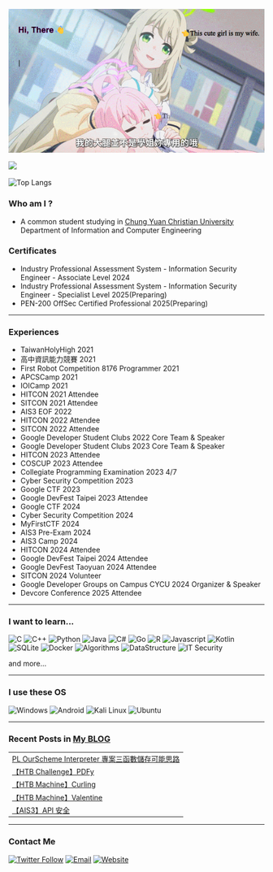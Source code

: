 ![](./assets/images/head_2.gif)

![](https://komarev.com/ghpvc/?username=ja-errorpro&color=orange)

![Top Langs](https://github-readme-stats.vercel.app/api/top-langs/?username=ja-errorpro&hide=html,CSS,javascript&layout=compact)
### Who am I ?
- A common student studying in [Chung Yuan Christian University](https://www1.cycu.edu.tw/) Department of Information and Computer Engineering

### Certificates
- Industry Professional Assessment System - Information Security Engineer - Associate Level 2024
- Industry Professional Assessment System - Information Security Engineer - Specialist Level 2025(Preparing)
- PEN-200 OffSec Certified Professional 2025(Preparing)

---
### Experiences
- TaiwanHolyHigh 2021
- 高中資訊能力競賽 2021
- First Robot Competition 8176 Programmer 2021
- APCSCamp 2021
- IOICamp 2021
- HITCON 2021 Attendee
- SITCON 2021 Attendee
- AIS3 EOF 2022
- HITCON 2022 Attendee
- SITCON 2022 Attendee
- Google Developer Student Clubs 2022 Core Team & Speaker
- Google Developer Student Clubs 2023 Core Team & Speaker
- HITCON 2023 Attendee
- COSCUP 2023 Attendee
- Collegiate Programming Examination 2023 4/7
- Cyber Security Competition 2023
- Google CTF 2023
- Google DevFest Taipei 2023 Attendee
- Google CTF 2024
- Cyber Security Competition 2024
- MyFirstCTF 2024
- AIS3 Pre-Exam 2024
- AIS3 Camp 2024
- HITCON 2024 Attendee
- Google DevFest Taipei 2024 Attendee
- Google DevFest Taoyuan 2024 Attendee
- SITCON 2024 Volunteer
- Google Developer Groups on Campus CYCU 2024 Organizer & Speaker
- Devcore Conference 2025 Attendee

---
### I want to learn...
![C](https://img.shields.io/badge/-C-00599c?style=flat&logo=C)
![C++](https://img.shields.io/badge/C%2B%2B-00599c?logo=c%2B%2B&style=flat)
![Python](https://img.shields.io/badge/-Python-yellow?logo=Python&style=flat)
![Java](https://img.shields.io/badge/Java-ed8b00?logo=java&style=flat&logoColor=white)
![C#](https://img.shields.io/badge/C%23-239120?logo=c-sharp&style=flat)
![Go](https://img.shields.io/badge/GoLang-00add8?logo=Go&style=flat&logoColor=white)
![R](https://img.shields.io/badge/R-2e6dc3?logo=R&style=flat)
![Javascript](https://img.shields.io/badge/Javascript-ffb13b?logo=javascript&style=flat&logoColor=white)
![Kotlin](https://img.shields.io/badge/Kotlin-0095d5?logo=Kotlin&style=flat)
![SQLite](https://img.shields.io/badge/SQLite-07405E?logo=SQLite&style=flat)
![Docker](https://img.shields.io/badge/Docker-2496ED?style=flat-square&logo=Docker&logoColor=white)
![Algorithms](https://img.shields.io/badge/Algorithms-2e6dc3?logo=TheAlgorithms&style=flat&logoColor=white)
![DataStructure](https://img.shields.io/badge/Data%20Structure-red?logo=Task&style=flat&logoColor=white)
![IT Security](https://img.shields.io/badge/IT%20Security-154700?logo=HackClub&style=flat&logoColor=white)

and more...

---
### I use these OS
![Windows](https://img.shields.io/badge/Windows_11-0078D6?style=flat-square&logo=Windows11&logoColor=white)
![Android](https://img.shields.io/badge/Android-3DDC84?style=flat-square&logo=Android&logoColor=white)
![Kali Linux](https://img.shields.io/badge/Kali%20Linux-557C94?style=flat-square&logo=Kali-Linux&logoColor=white)
![Ubuntu](https://img.shields.io/badge/Ubuntu-E95420?style=flat-square&logo=Ubuntu&logoColor=white)

---
### Recent Posts in [My BLOG](https://ja-errorpro.codes)

<table>
<!-- BLOG-POST-LIST:START --><tr><td><a href="https://ja-errorpro.codes/posts/2025/pl_project3_function_storage/">PL OurScheme Interpreter 專案三函數儲存可能思路</a></td></tr><tr><td><a href="https://ja-errorpro.codes/posts/HTB/PDFy/">【HTB Challenge】PDFy</a></td></tr><tr><td><a href="https://ja-errorpro.codes/posts/HTB/Curling/">【HTB Machine】Curling</a></td></tr><tr><td><a href="https://ja-errorpro.codes/posts/HTB/Valentine/">【HTB Machine】Valentine</a></td></tr><tr><td><a href="https://ja-errorpro.codes/posts/2024/ais3_d4_1/">【AIS3】API 安全</a></td></tr><!-- BLOG-POST-LIST:END -->

</table>

---
### Contact Me
[![Twitter Follow](https://img.shields.io/twitter/follow/CompileErr0r?color=1ca0f1&label=%40CompileErr0r&logoColor=1ca0f1&style=social)](https://twitter.com/CompileErr0r)
[![Email](https://img.shields.io/badge/Gmail-D14836?style=flat-square&logo=Gmail&logoColor=white)](mailto:yijiahuang@ja-errorpro.codes)
[![Website](https://img.shields.io/website?label=BLOG&up_color=green&up_message=Comment&url=https%3A%2F%2Fja-errorpro.codes)](https://ja-errorpro.codes/comment/)


<!--


- 🔭 I’m currently working on ...
- 🌱 I’m currently learning ...
- 👯 I’m looking to collaborate on ...
- 🤔 I’m looking for help with ...
- 💬 Ask me about ...
- 📫 How to reach me: ...
- 😄 Pronouns: ...
- ⚡ Fun fact: ...
-->

